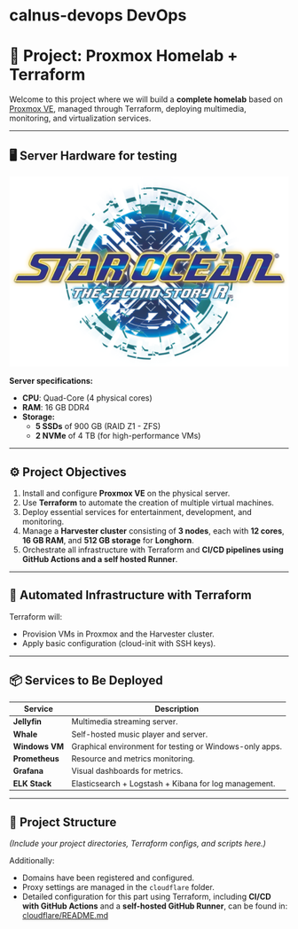 # calnus-devops DevOps
# 🚀 Project: Proxmox Homelab + Terraform

Welcome to this project where we will build a **complete homelab** based on [Proxmox VE](https://www.proxmox.com/en/proxmox-ve), managed through Terraform, deploying multimedia, monitoring, and virtualization services.

---

## 🖥️ Server Hardware for testing

![Physical Server](SOSSR_Logo.webp)

**Server specifications:**

- **CPU**: Quad-Core (4 physical cores)  
- **RAM**: 16 GB DDR4  
- **Storage:**
  - **5 SSDs** of 900 GB (RAID Z1 - ZFS)  
  - **2 NVMe** of 4 TB (for high-performance VMs)  

---

## ⚙️ Project Objectives

1. Install and configure **Proxmox VE** on the physical server.  
2. Use **Terraform** to automate the creation of multiple virtual machines.  
3. Deploy essential services for entertainment, development, and monitoring.  
4. Manage a **Harvester cluster** consisting of **3 nodes**, each with **12 cores**, **16 GB RAM**, and **512 GB storage** for **Longhorn**.  
5. Orchestrate all infrastructure with Terraform and **CI/CD pipelines using GitHub Actions and a self hosted Runner**.  

---

## 🧱 Automated Infrastructure with Terraform

Terraform will:

- Provision VMs in Proxmox and the Harvester cluster.  
- Apply basic configuration (cloud-init with SSH keys).  

---

## 📦 Services to Be Deployed

| Service         | Description                                        |
|----------------|---------------------------------------------------|
| **Jellyfin**    | Multimedia streaming server.                     |
| **Whale**       | Self-hosted music player and server.             |
| **Windows VM**  | Graphical environment for testing or Windows-only apps. |
| **Prometheus**  | Resource and metrics monitoring.                 |
| **Grafana**     | Visual dashboards for metrics.                   |
| **ELK Stack**   | Elasticsearch + Logstash + Kibana for log management. |

---

## 📁 Project Structure

*(Include your project directories, Terraform configs, and scripts here.)*

Additionally:

- Domains have been registered and configured.  
- Proxy settings are managed in the `cloudflare` folder.  
- Detailed configuration for this part using Terraform, including **CI/CD with GitHub Actions** and a **self-hosted GitHub Runner**, can be found in: [cloudflare/README.md](../cloudflare/README.md)